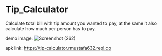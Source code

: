 # Tip_Calculator
Calculate total bill with tip amount you wanted to pay, at the same it also calculate how much per person has to pay.

demo image: ![Screenshot (262)](https://user-images.githubusercontent.com/54110961/179451577-5eb071fa-ea96-49d4-bfde-81adbf50057c.png)


apk link: https://tip-calculator.rmustafa632.repl.co

